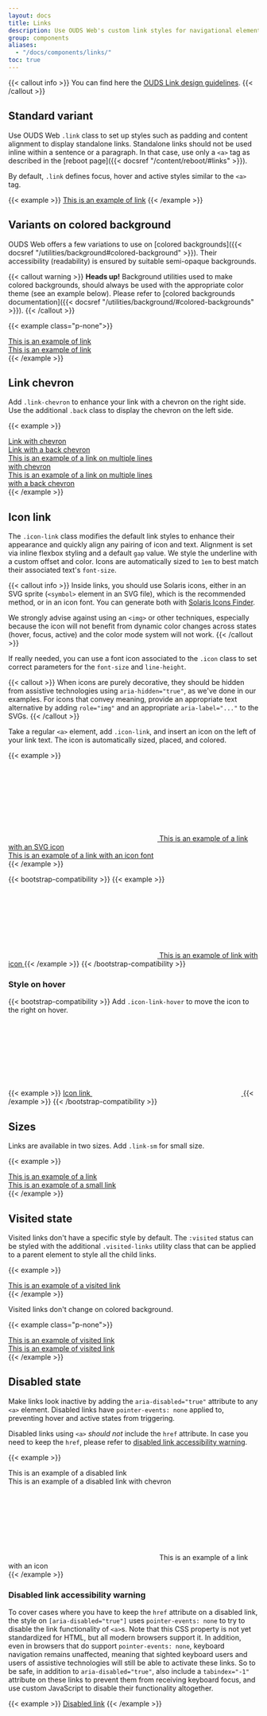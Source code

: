 ```yaml
---
layout: docs
title: Links
description: Use OUDS Web's custom link styles for navigational elements, enabling users to move between pages, sections, or external resources.
group: components
aliases:
  - "/docs/components/links/"
toc: true
---
```


{{< callout info >}}
You can find here the [OUDS Link design guidelines](https://unified-design-system.orange.com/472794e18/p/31c33b-link).
{{< /callout >}}

## Standard variant

Use OUDS Web `.link` class to set up styles such as padding and content alignment to display standalone links. Standalone links should not be used inline within a sentence or a paragraph. In that case, use only a `<a>` tag as described in the [reboot page]({{< docsref "/content/reboot/#links" >}}).

By default, `.link` defines focus, hover and active styles similar to the `<a>` tag.

{{< example >}}
<a class="link" href="#">This is an example of link</a>
{{< /example >}}

## Variants on colored background

OUDS Web offers a few variations to use on [colored backgrounds]({{< docsref "/utilities/background#colored-background" >}}). Their accessibility (readability) is ensured by suitable semi-opaque backgrounds.

{{< callout warning >}}
**Heads up!** Background utilities used to make colored backgrounds, should always be used with the appropriate color theme (see an example below). Please refer to [colored backgrounds documentation]({{< docsref "/utilities/background/#colored-backgrounds" >}}).
{{< /callout >}}

{{< example class="p-none">}}
<div class="bg-brand-primary p-tall">
  <div data-bs-theme="light">
    <div><a class="link link-on-colored-bg" href="#">This is an example of link</a></div>
  </div>
</div>
<div class="bg-status-negative-emphasized p-tall">
  <div data-bs-theme="root-inverted">
    <div><a class="link link-on-colored-bg" href="#">This is an example of link</a></div>
  </div>
</div>
{{< /example >}}

## Link chevron

Add `.link-chevron` to enhance your link with a chevron on the right side. Use the additional `.back` class to display the chevron on the left side.

{{< example >}}
<div><a class="link link-chevron" href="#">Link with chevron</a></div>
<div><a class="link link-chevron back" href="#">Link with a back chevron</a></div>
<div style="width:20rem;">
  <div><a class="link link-chevron" href="#">This is an example of a link on multiple lines with chevron</a></div>
  <div><a class="link link-chevron back" href="#">This is an example of a link on multiple lines with a back chevron</a></div>
</div>
{{< /example >}}

## Icon link

The `.icon-link` class modifies the default link styles to enhance their appearance and quickly align any pairing of icon and text. Alignment is set via inline flexbox styling and a default `gap` value. We style the underline with a custom offset and color. Icons are automatically sized to `1em` to best match their associated text's `font-size`.

{{< callout info >}}
Inside links, you should use Solaris icons, either in an SVG sprite (`<symbol>` element in an SVG file), which is the recommended method, or in an icon font. You can generate both with [Solaris Icons Finder](https://oran.ge/icons).

We strongly advise against using an `<img>` or other techniques, especially because the icon will not benefit from dynamic color changes across states (hover, focus, active) and the color mode system will not work.
{{< /callout >}}

If really needed, you can use a font icon associated to the `.icon` class to set correct parameters for the `font-size` and `line-height`.

{{< callout >}}
When icons are purely decorative, they should be hidden from assistive technologies using `aria-hidden="true"`, as we've done in our examples. For icons that convey meaning, provide an appropriate text alternative by adding `role="img"` and an appropriate `aria-label="..."` to the SVGs.
{{< /callout >}}

Take a regular `<a>` element, add `.icon-link`, and insert an icon on the left of your link text. The icon is automatically sized, placed, and colored.

{{< example >}}
<div>
  <a class="link icon-link" href="#">
    <svg aria-hidden="true">
      <use xlink:href="/docs/{{< param docs_version >}}/assets/img/ouds-web-sprite.svg#heart-recommend"/>
    </svg>
    This is an example of a link with an SVG icon
  </a>
</div>
<div>
  <a class="link icon-link" href="#">
    <span class="icon si si-settings" aria-hidden="true"></span>
    This is an example of a link with an icon font
  </a>
</div>
{{< /example >}}

{{< bootstrap-compatibility >}}
{{< example >}}
<a class="icon-link" href="#">
  <svg class="bi" aria-hidden="true">
    <use xlink:href="/docs/{{< param docs_version >}}/assets/img/ouds-web-sprite.svg#heart-recommend"/>
  </svg>
  This is an example of link with icon
</a>
{{< /example >}}
{{< /bootstrap-compatibility >}}

### Style on hover

{{< bootstrap-compatibility >}}
Add `.icon-link-hover` to move the icon to the right on hover.

{{< example >}}
<a class="icon-link icon-link-hover" href="#">
  Icon link
  <svg class="bi" aria-hidden="true"><use xlink:href="#arrow-right"></use></svg>
</a>
{{< /example >}}
{{< /bootstrap-compatibility >}}

## Sizes

Links are available in two sizes. Add `.link-sm` for small size.

{{< example >}}
<div><a class="link" href="#">This is an example of a link</a></div>
<div><a class="link link-sm" href="#">This is an example of a small link</a></div>
{{< /example >}}

## Visited state

Visited links don't have a specific style by default. The `:visited` status can be styled with the additional `.visited-links` utility class that can be applied to a parent element to style all the child links.

{{< example >}}
<div class="visited-links">
  <a class="link" href=".">This is an example of a visited link</a>
</div>
{{< /example >}}

Visited links don't change on colored background.

{{< example class="p-none">}}
<div class="bg-brand-primary p-tall">
  <div data-bs-theme="light">
    <div><a class="link link-on-colored-bg" href="#">This is an example of visited link</a></div>
  </div>
</div>
<div class="bg-status-negative-emphasized p-tall">
  <div data-bs-theme="root-inverted">
    <div><a class="link link-on-colored-bg" href="#">This is an example of visited link</a></div>
  </div>
</div>
{{< /example >}}

## Disabled state

Make links look inactive by adding the `aria-disabled="true"` attribute to any `<a>` element. Disabled links have `pointer-events: none` applied to, preventing hover and active states from triggering.

Disabled links using `<a>` *should not* include the `href` attribute. In case you need to keep the `href`, please refer to [disabled link accessibility warning](#disabled-link-accessibility-warning).

{{< example >}}
<div><a class="link" aria-disabled="true">This is an example of a disabled link</a></div>
<div><a class="link link-chevron" aria-disabled="true">This is an example of a disabled link with chevron</a></div>
<div><a class="link icon-link" aria-disabled="true">
  <svg class="bi" aria-hidden="true">
    <use xlink:href="/docs/{{< param docs_version >}}/assets/img/ouds-web-sprite.svg#heart-recommend"/>
  </svg>
  This is an example of a link with an icon
</a>
</div>
{{< /example >}}

### Disabled link accessibility warning

To cover cases where you have to keep the `href` attribute on a disabled link, the style on `[aria-disabled="true"]` uses `pointer-events: none` to try to disable the link functionality of `<a>`s. Note that this CSS property is not yet standardized for HTML, but all modern browsers support it. In addition, even in browsers that do support `pointer-events: none`, keyboard navigation remains unaffected, meaning that sighted keyboard users and users of assistive technologies will still be able to activate these links. So to be safe, in addition to `aria-disabled="true"`, also include a `tabindex="-1"` attribute on these links to prevent them from receiving keyboard focus, and use custom JavaScript to disable their functionality altogether.

{{< example >}}
<a href="#" class="link" tabindex="-1" aria-disabled="true">Disabled link</a>
{{< /example >}}

